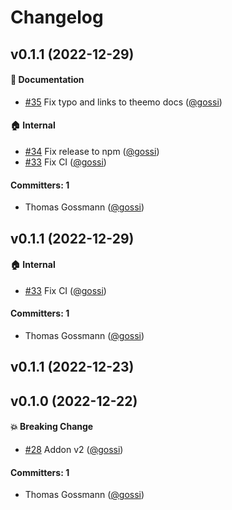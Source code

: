 # Changelog



## v0.1.1 (2022-12-29)

#### :memo: Documentation
* [#35](https://github.com/theemo-tokens/ember-theemo/pull/35) Fix typo and links to theemo docs ([@gossi](https://github.com/gossi))

#### :house: Internal
* [#34](https://github.com/theemo-tokens/ember-theemo/pull/34) Fix release to npm ([@gossi](https://github.com/gossi))
* [#33](https://github.com/theemo-tokens/ember-theemo/pull/33) Fix CI ([@gossi](https://github.com/gossi))

#### Committers: 1
- Thomas Gossmann ([@gossi](https://github.com/gossi))

## v0.1.1 (2022-12-29)

#### :house: Internal
* [#33](https://github.com/theemo-tokens/ember-theemo/pull/33) Fix CI ([@gossi](https://github.com/gossi))

#### Committers: 1
- Thomas Gossmann ([@gossi](https://github.com/gossi))

## v0.1.1 (2022-12-23)

## v0.1.0 (2022-12-22)

#### :boom: Breaking Change

* [#28](https://github.com/theemo-tokens/ember-theemo/pull/28) Addon v2 ([@gossi](https://github.com/gossi))

#### Committers: 1

- Thomas Gossmann ([@gossi](https://github.com/gossi))
